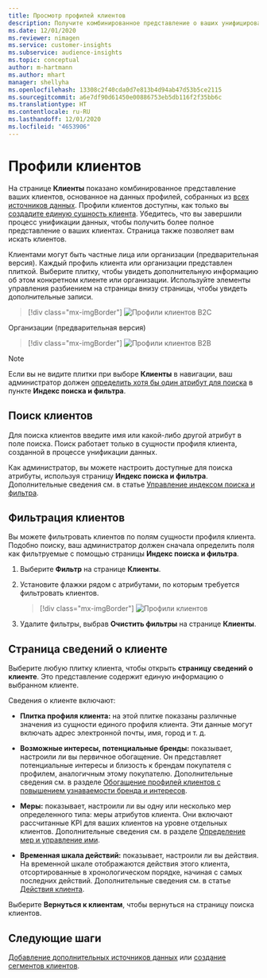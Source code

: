 ```yaml
---
title: Просмотр профилей клиентов
description: Получите комбинированное представление о ваших унифицированных данных о клиентах.
ms.date: 12/01/2020
ms.reviewer: nimagen
ms.service: customer-insights
ms.subservice: audience-insights
ms.topic: conceptual
author: m-hartmann
ms.author: mhart
manager: shellyha
ms.openlocfilehash: 13308c2f40cda0d7e813b4d94ab47d53b5ce2115
ms.sourcegitcommit: a6e7df90d61450e00886753eb5db116f2f35bb6c
ms.translationtype: HT
ms.contentlocale: ru-RU
ms.lasthandoff: 12/01/2020
ms.locfileid: "4653906"
---
```

# <a name="customer-profiles"></a>Профили клиентов

На странице **Клиенты** показано комбинированное представление ваших клиентов, основанное на данных профилей, собранных из [всех источников данных](data-sources.md). Профили клиентов доступны, как только вы [создадите единую сущность клиента](data-unification.md). Убедитесь, что вы завершили процесс унификации данных, чтобы получить более полное представление о ваших клиентах. Страница также позволяет вам искать клиентов.

Клиентами могут быть частные лица или организации (предварительная версия). Каждый профиль клиента или организации представлен плиткой. Выберите плитку, чтобы увидеть дополнительную информацию об этом конкретном клиенте или организации. Используйте элементы управления разбиением на страницы внизу страницы, чтобы увидеть дополнительные записи.

> [!div class="mx-imgBorder"] 
> ![Профили клиентов B2C](media/profiles-customers.png "Профили клиентов B2C")

Организации (предварительная версия)
> [!div class="mx-imgBorder"] 
> ![Профили клиентов B2B](media/profile-customers-b2b.png "Профили клиентов B2B")

> [!NOTE]
> Если вы не видите плитки при выборе **Клиенты** в навигации, ваш администратор должен [определить хотя бы один атрибут для поиска](search-filter-index.md) в пункте **Индекс поиска и фильтра**.

## <a name="search-for-customers"></a>Поиск клиентов

Для поиска клиентов введите имя или какой-либо другой атрибут в поле поиска. Поиск работает только в сущности профиля клиента, созданной в процессе унификации данных.

Как администратор, вы можете настроить доступные для поиска атрибуты, используя страницу **Индекс поиска и фильтра**. Дополнительные сведения см. в статье [Управление индексом поиска и фильтра](search-filter-index.md).

## <a name="filter-customers"></a>Фильтрация клиентов

Вы можете фильтровать клиентов по полям сущности профиля клиента. Подобно поиску, ваш администратор должен сначала определить поля как фильтруемые с помощью страницы **Индекс поиска и фильтра**.

1. Выберите **Фильтр** на странице **Клиенты**.

2. Установите флажки рядом с атрибутами, по которым требуется фильтровать клиентов.

   > [!div class="mx-imgBorder"] 
   > ![Профили клиентов](media/profiles-customers3.png "Профили клиентов")

3. Удалите фильтры, выбрав **Очистить фильтры** на странице **Клиенты**.

##  <a name="customer-details-page"></a>Страница сведений о клиенте

Выберите любую плитку клиента, чтобы открыть **страницу сведений о клиенте**. Это представление содержит единую информацию о выбранном клиенте.

Сведения о клиенте включают:

-   **Плитка профиля клиента:** на этой плитке показаны различные значения из сущности единого профиля клиента. Эти данные могут включать адрес электронной почты, имя, город и т. д. 

-   **Возможные интересы, потенциальные бренды:** показывает, настроили ли вы первичное обогащение. Он представляет потенциальные интересы и близость к брендам покупателя с профилем, аналогичным этому покупателю. Дополнительные сведения см. в разделе [Обогащение профилей клиентов с повышением узнаваемости бренда и интересов](enrichment-microsoft-graph.md).

-   **Меры:** показывает, настроили ли вы одну или несколько мер определенного типа: меры атрибутов клиента. Они включают рассчитанные KPI для ваших клиентов на уровне отдельных клиентов. Дополнительные сведения см. в разделе [Определение мер и управление ими](measures.md).

-   **Временная шкала действий:** показывает, настроили ли вы действия. На временной шкале отображаются действия этого клиента, отсортированные в хронологическом порядке, начиная с самых последних действий. Дополнительные сведения см. в статье [Действия клиента](activities.md).

Выберите **Вернуться к клиентам**, чтобы вернуться на страницу поиска клиентов.

## <a name="next-steps"></a>Следующие шаги

[Добавление дополнительных источников данных](data-sources.md) или [создание сегментов клиентов](segments.md).
